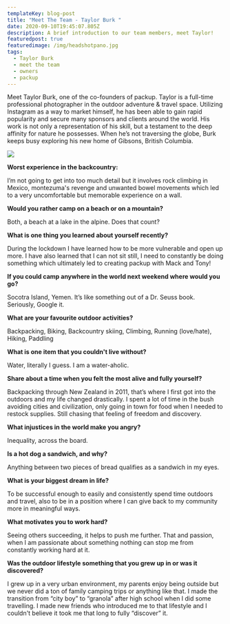 ```yaml
---
templateKey: blog-post
title: "Meet The Team - Taylor Burk "
date: 2020-09-10T19:45:07.805Z
description: A brief introduction to our team members, meet Taylor!
featuredpost: true
featuredimage: /img/headshotpano.jpg
tags:
  - Taylor Burk
  - meet the team
  - owners
  - packup
---
```

Meet Taylor Burk, one of the co-founders of packup. Taylor is a full-time professional photographer in the outdoor adventure & travel space. Utilizing Instagram as a way to market himself, he has been able to gain rapid popularity and secure many sponsors and clients around the world. His work is not only a representation of his skill, but a testament to the deep affinity for nature he possesses. When he’s not traversing the globe, Burk keeps busy exploring his new home of Gibsons, British Columbia.

![](/img/taylorburkheadshot.jpg)

**Worst experience in the backcountry:**

I’m not going to get into too much detail but it involves rock climbing in Mexico, montezuma's revenge and unwanted bowel movements which led to a very uncomfortable but memorable experience on a wall.

**Would you rather camp on a beach or on a mountain?**

Both, a beach at a lake in the alpine. Does that count?

**What is one thing you learned about yourself recently?**

During the lockdown I have learned how to be more vulnerable and open up more. I have also learned that I can not sit still, I need to constantly be doing something which ultimately led to creating packup with Mack and Tony!

**If you could camp anywhere in the world next weekend where would you go?**

Socotra Island, Yemen. It’s like something out of a Dr. Seuss book. Seriously, Google it.

**What are your favourite outdoor activities?**

Backpacking, Biking, Backcountry skiing, Climbing, Running (love/hate), Hiking, Paddling

**What is one item that you couldn't live without?**

Water, literally I guess. I am a water-aholic.

**Share about a time when you felt the most alive and fully yourself?**

Backpacking through New Zealand in 2011, that’s where I first got into the outdoors and my life changed drastically. I spent a lot of time in the bush avoiding cities and civilization, only going in town for food when I needed to restock supplies. Still chasing that feeling of freedom and discovery.

**What injustices in the world make you angry?**

Inequality, across the board.

**Is a hot dog a sandwich, and why?**

Anything between two pieces of bread qualifies as a sandwich in my eyes.

**What is your biggest dream in life?**

To be successful enough to easily and consistently spend time outdoors and travel, also to be in a position where I can give back to my community more in meaningful ways.

**What motivates you to work hard?**

Seeing others succeeding, it helps to push me further. That and passion, when I am passionate about something nothing can stop me from constantly working hard at it.

**Was the outdoor lifestyle something that you grew up in or was it discovered?**

I grew up in a very urban environment, my parents enjoy being outside but we never did a ton of family camping trips or anything like that. I made the transition from “city boy” to “granola” after high school when I did some travelling. I made new friends who introduced me to that lifestyle and I couldn't believe it took me that long to fully “discover” it.